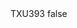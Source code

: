 <?xml version="1.0" encoding="UTF-8"?>
<CustomMetadata xmlns="http://soap.sforce.com/2006/04/metadata">
    <label>TXU393</label>
    <protected>false</protected>
</CustomMetadata>
